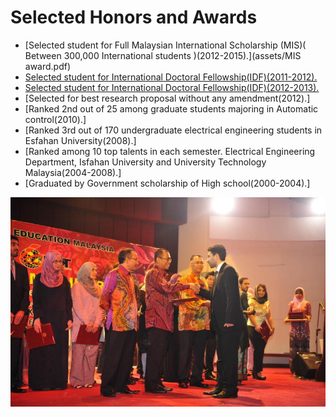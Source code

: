  
 <h1>Selected Honors and Awards</h1>
 
* [Selected student for Full Malaysian International Scholarship (MIS)( Between 300,000 International students )(2012-2015).](assets/MIS award.pdf)
* [Selected student for International Doctoral Fellowship(IDF)(2011-2012).](IDF(2011-2012).pdf)
* [Selected student for International Doctoral Fellowship(IDF)(2012-2013).](IDF(2012-2013).pdf)
* [Selected for best research proposal without any amendment(2012).]
* [Ranked 2nd out of 25 among graduate students majoring in Automatic control(2010).]
* [Ranked 3rd out of 170 undergraduate electrical engineering students in Esfahan University(2008).]
* [Ranked among 10 top talents in each semester. Electrical Engineering Department, Isfahan University and University Technology Malaysia(2004-2008).]
* [Graduated by Government scholarship of High school(2000-2004).]
    



<div class="honors-images">
    <div class="honors-image">
        <img src="/assets/MIS.jpeg" alt="Image 1"  style="width: 600px; height: auto;">
    </div>
    
</div>
